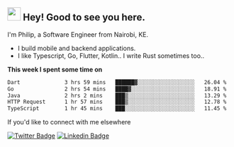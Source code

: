 <h2><img src="https://slackmojis.com/emojis/3643-cool-doge/download" width="30"/> Hey! Good to see you here.</h2>

<p>I'm Philip, a Software Engineer from Nairobi, KE. 

- I build mobile and backend applications.
- I like Typescript, Go, Flutter, Kotlin.. I write Rust sometimes too..</p>

**This week I spent some time on**
<!--START_SECTION:waka-->

```txt
Dart              3 hrs 59 mins   ██████▓░░░░░░░░░░░░░░░░░░   26.04 %
Go                2 hrs 54 mins   ████▓░░░░░░░░░░░░░░░░░░░░   18.91 %
Java              2 hrs 2 mins    ███▒░░░░░░░░░░░░░░░░░░░░░   13.29 %
HTTP Request      1 hr 57 mins    ███▒░░░░░░░░░░░░░░░░░░░░░   12.78 %
TypeScript        1 hr 45 mins    ███░░░░░░░░░░░░░░░░░░░░░░   11.45 %
```

<!--END_SECTION:waka-->

If you'd like to connect with me elsewhere

[![Twitter Badge](https://img.shields.io/badge/-Twitter-1ca0f1?style=flat-square&labelColor=1ca0f1&logo=twitter&logoColor=white&link=https://twitter.com/_diogorodrigues)](https://twitter.com/kimathiphil)  [![Linkedin Badge](https://img.shields.io/badge/-LinkedIn-blue?style=flat-square&logo=Linkedin&logoColor=white&link=https://www.linkedin.com/in/philip-kimathi-2604a9114/)](https://www.linkedin.com/in/philip-kimathi-2604a9114/)
